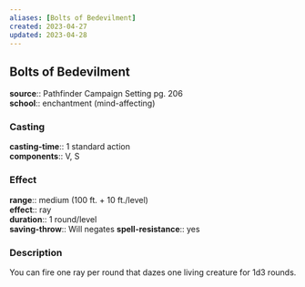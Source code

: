 ```yaml
---
aliases: [Bolts of Bedevilment]
created: 2023-04-27
updated: 2023-04-28
---
```


## Bolts of Bedevilment

**source**:: Pathfinder Campaign Setting pg. 206  
**school**:: enchantment (mind-affecting)

### Casting

**casting-time**:: 1 standard action  
**components**:: V, S

### Effect

**range**:: medium (100 ft. + 10 ft./level)  
**effect**:: ray  
**duration**:: 1 round/level  
**saving-throw**:: Will negates
**spell-resistance**:: yes

### Description

You can fire one ray per round that dazes one living creature for 1d3 rounds.
